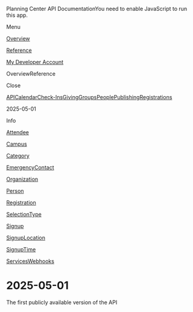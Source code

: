 Planning Center API DocumentationYou need to enable JavaScript to run this app.

Menu

[Overview](#/overview/)

[Reference](index.md)

[My Developer Account](https://api.planningcenteronline.com/oauth/applications)

OverviewReference

Close

[API](#/apps/api)[Calendar](#/apps/calendar)[Check-Ins](#/apps/check-ins)[Giving](#/apps/giving)[Groups](#/apps/groups)[People](#/apps/people)[Publishing](#/apps/publishing)[Registrations](#/apps/registrations)

2025-05-01

Info

[Attendee](vertices/attendee.md)

[Campus](vertices/campus.md)

[Category](vertices/category.md)

[EmergencyContact](vertices/emergency_contact.md)

[Organization](vertices/organization.md)

[Person](vertices/person.md)

[Registration](vertices/registration.md)

[SelectionType](vertices/selection_type.md)

[Signup](vertices/signup.md)

[SignupLocation](vertices/signup_location.md)

[SignupTime](vertices/signup_time.md)

[Services](#/apps/services)[Webhooks](#/apps/webhooks)

# 2025-05-01

The first publicly available version of the API